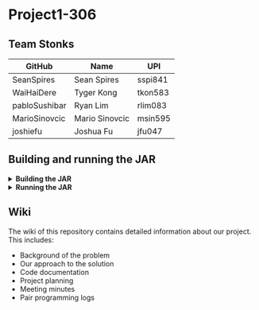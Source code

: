 # Project1-306

## Team Stonks

| GitHub | Name | UPI |
| ------- | ----------- | ----------- |     
| SeanSpires | Sean Spires | sspi841| 
| WaiHaiDere | Tyger Kong | tkon583| 
| pabloSushibar | Ryan Lim | rlim083| 
| MarioSinovcic | Mario Sinovcic | msin595 | 
| joshiefu | Joshua Fu | jfu047| 

## Building and running the JAR

<details>
  <summary><strong>Building the JAR</strong> </summary>
  
  1. Import `src` into IDE
  2. Build jar from IDE
      * [Eclipse](https://www.cs.utexas.edu/~scottm/cs307/handouts/Eclipse%20Help/jarInEclipse.htm)
      
      * Intellij 
      
        <details>
        
        1. `File` -> `Project Structure` -> `Artifacts`
        2. Create a new artifact -> JAR -> `From modules with dependencies`
        3. Select the main class -> `OK`
        4. `Apply` -> `OK`
        5. `Build` -> `Build Artifacts`
        6. Select your artifact and build
        7. The JAR file should now be in `out/artifacts/`

        </details>
</details>

<details>
  <summary><strong>Running the JAR</strong> </summary>
  
  1. Ensure your input files are in the same directory as the JAR
  2. Navigate to JAR directory in terminal
  3. Run the JAR using `java -jar [JARName].jar [InputFileName].dot [NumberOfProcessors] <Options>`
      * Options include:
          * | Parameter | Use |
            | ------- | ----------- |          
            | −p < N > | Use N cores for execution in parallel (default  is  sequential)' |
            | −v | Visualise the search |
            | −o [fileName] |   Output file is named [fileName] |

</details>
  
## Wiki
The wiki of this repository contains detailed information about our project. This includes:
* Background of the problem
* Our approach to the solution
* Code documentation
* Project planning 
* Meeting minutes
* Pair programming logs
